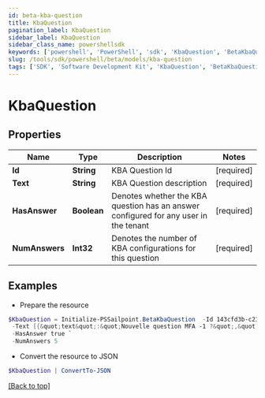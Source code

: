 ```yaml
---
id: beta-kba-question
title: KbaQuestion
pagination_label: KbaQuestion
sidebar_label: KbaQuestion
sidebar_class_name: powershellsdk
keywords: ['powershell', 'PowerShell', 'sdk', 'KbaQuestion', 'BetaKbaQuestion'] 
slug: /tools/sdk/powershell/beta/models/kba-question
tags: ['SDK', 'Software Development Kit', 'KbaQuestion', 'BetaKbaQuestion']
---
```



# KbaQuestion

## Properties

Name | Type | Description | Notes
------------ | ------------- | ------------- | -------------
**Id** |  **String** | KBA Question Id | [required]
**Text** |  **String** | KBA Question description | [required]
**HasAnswer** |  **Boolean** | Denotes whether the KBA question has an answer configured for any user in the tenant | [required]
**NumAnswers** |  **Int32** | Denotes the number of KBA configurations for this question | [required]

## Examples

- Prepare the resource
```powershell
$KbaQuestion = Initialize-PSSailpoint.BetaKbaQuestion  -Id 143cfd3b-c23f-426b-ae5f-d3db06fa5919 `
 -Text [{&quot;text&quot;:&quot;Nouvelle question MFA -1 ?&quot;,&quot;locale&quot;:&quot;fr&quot;},{&quot;text&quot;:&quot;MFA new question -1 ?&quot;,&quot;locale&quot;:&quot;&quot;}] `
 -HasAnswer true `
 -NumAnswers 5
```

- Convert the resource to JSON
```powershell
$KbaQuestion | ConvertTo-JSON
```


[[Back to top]](#) 

